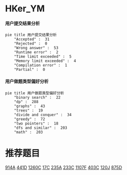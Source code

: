 # HKer_YM

<!-- tabs:start -->



#### **用户提交结果分析**

```mermaid
pie title 用户提交结果分析
    "Accepted" :  31
    "Rejected" :  0
    "Wrong answer" :  53
    "Runtime error" :  2
    "Time limit exceeded" :  5
    "Memory limit exceeded" :  4
    "Compilation error" :  1
    "Partial" :  0
```

#### **用户做题类型偏好分析**

```mermaid
pie title 用户做题类型偏好分析
    "binary search" :  22
    "dp" :  288
    "graphs" :  43
    "trees" :  19
    "divide and conquer" :  34
    "greedy" :  72
    "two pointers" :  18
    "dfs and similar" :  203
    "math" :  203
```



<!-- tabs:end -->
# 推荐题目
[914A](https://codeforces.com/contest/914/problem/A)
[441D](https://codeforces.com/contest/441/problem/D)
[1260C](https://codeforces.com/contest/1260/problem/C)
[17C](https://codeforces.com/contest/17/problem/C)
[235A](https://codeforces.com/contest/235/problem/A)
[233C](https://codeforces.com/contest/233/problem/C)
[1107F](https://codeforces.com/contest/1107/problem/F)
[403C](https://codeforces.com/contest/403/problem/C)
[120J](https://codeforces.com/contest/120/problem/J)
[875D](https://codeforces.com/contest/875/problem/D)
